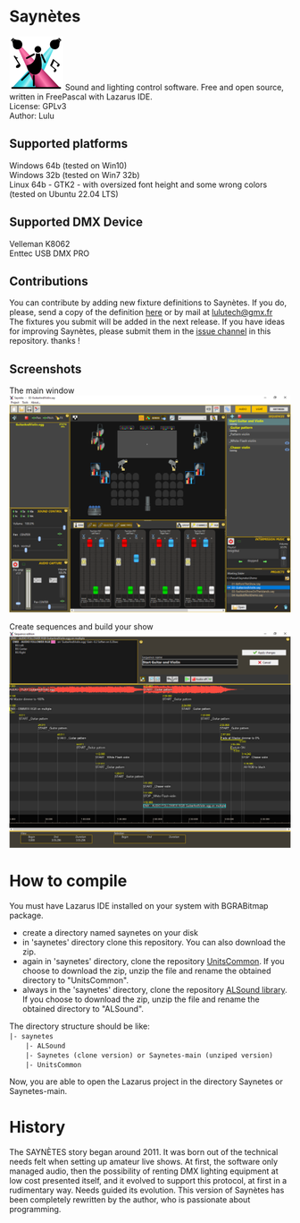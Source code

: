 # Saynètes
![icon](https://github.com/Lulu04/Saynetes/blob/0a5e72501cb0eba0e7e990f5597bd38f26193196/Design/logo/logo96.png)
Sound and lighting control software. Free and open source, written in FreePascal with Lazarus IDE.  
License: GPLv3  
Author: Lulu  

## Supported platforms
Windows 64b (tested on Win10)  
Windows 32b (tested on Win7 32b)  
Linux 64b - GTK2 - with oversized font height and some wrong colors (tested on Ubuntu 22.04 LTS)  

## Supported DMX Device
Velleman K8062  
Enttec USB DMX PRO  

## Contributions
You can contribute by adding new fixture definitions to Saynètes. If you do, please, send a copy of the definition [here](https://github.com/Lulu04/Saynetes/issues) or by mail at lulutech@gmx.fr  
The fixtures you submit will be added in the next release.
If you have ideas for improving Saynètes, please submit them in the [issue channel](https://github.com/Lulu04/Saynetes/issues) in this repository. thanks !  

## Screenshots
The main window
![The main window](https://github.com/Lulu04/Saynetes/blob/f5aacba1341b4c211a499a8bf532310f63696854/Screenshots/MainScreen.png)
  
Create sequences and build your show
![The sequencer](https://github.com/Lulu04/Saynetes/blob/f5aacba1341b4c211a499a8bf532310f63696854/Screenshots/Sequencer.png)

# How to compile
You must have Lazarus IDE installed on your system with BGRABitmap package.  
- create a directory named saynetes on your disk
- in 'saynetes' directory clone this repository. You can also download the zip.
- again in 'saynetes' directory, clone the repository [UnitsCommon](https://github.com/Lulu04/UnitsCommon). If you choose to download the zip, unzip the file and rename the obtained directory to "UnitsCommon".
- always in the 'saynetes' directory, clone the repository [ALSound library](https://github.com/Lulu04/ALSound). If you choose to download the zip, unzip the file and rename the obtained directory to "ALSound".

The directory structure should be like:  
`|- saynetes`  
`    |- ALSound`  
`    |- Saynetes (clone version) or Saynetes-main (unziped version)`  
`    |- UnitsCommon`  
  
Now, you are able to open the Lazarus project in the directory Saynetes or Saynetes-main.  

# History
The SAYNÈTES story began around 2011. It was born out of the technical needs felt when setting up amateur live shows.
At first, the software only managed audio, then the possibility of renting DMX lighting equipment at low cost presented itself, and it evolved to support this protocol, at first in a rudimentary way. Needs guided its evolution.
This version of Saynètes has been completely rewritten by the author, who is passionate about programming.
